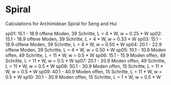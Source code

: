 Spiral
======

Calculations for Archimidean Spiral for Seng and Hui

sp01: 15.1 - 18.9 offene Moden, 39 Schritte, L = 4 * W, w = 0.25 * W
sp02: 15.1 - 18.9 offene Moden, 39 Schritte, L = 4 * W, w = 0.33 * W
sp03: 15.1 - 18.9 offene Moden, 39 Schritte, L = 4 * W, w = 0.50 * W
sp04: 20.1 - 22.9 offene Moden, 39 Schritte, L = 4 * W, w = 0.50 * W
sp05: 10.1 - 10.9 Moden offen, 49 Schritte, L = 11 * W, w = 0.5 * W
sp06: 15.1 - 15.9 Moden offen, 49 Schritte, L = 11 * W, w = 0.5 * W
sp07: 20.1 - 20.9 Moden offen, 49 Schritte, L = 11 * W, w = 0.5 * W
sp08: 30.1 - 30.9 Moden offen, 15 Schritte, L = 11 * W, w = 0.5 * W
sp09: 40.1 - 40.9 Moden offen, 15 Schritte, L = 11 * W, w = 0.5 * W
sp10: 30.1 - 30.9 Moden offen, 15 Schritte, L = 1 * W, w = 0.5 * W
